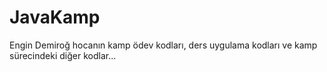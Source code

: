 # JavaKamp
Engin Demiroğ hocanın kamp ödev kodları, ders uygulama kodları ve kamp sürecindeki diğer kodlar...
